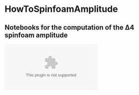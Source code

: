 # HowToSpinfoamAmplitude  

## Notebooks for the computation of the Δ4 spinfoam amplitude 

![alt text](https://github.com/PietropaoloFrisoni/HowToSpinFoamAmplitude/blob/master/Pics/triangulation.eps?raw=true)


